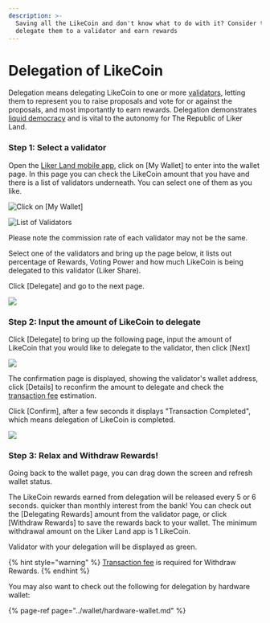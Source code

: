 ```yaml
---
description: >-
  Saving all the LikeCoin and don't know what to do with it? Consider to
  delegate them to a validator and earn rewards
---
```


# Delegation of LikeCoin

Delegation means delegating LikeCoin to one or more [validators](https://docs.like.co/guides/governance/what-is-a-validator), letting them to represent you to raise proposals and vote for or against the proposals, and most importantly to earn rewards. Delegation demonstrates [liquid democracy](https://docs.like.co/guides/governance/liquid-democracy) and is vital to the autonomy for The Republic of Liker Land.

### Step 1: Select a validator

Open the [Liker Land mobile app](https://liker.land/getapp), click on \[My Wallet\] to enter into the wallet page. In this page you can check the LikeCoin amount that you have and there is a list of validators underneath. You can select one of them as you like.

![Click on \[My Wallet\]](../../.gitbook/assets/delegate-4-en.png)

![List of Validators](../../.gitbook/assets/delegate-5-en.png)

Please note the commission rate of each validator may not be the same.

Select one of the validators and bring up the page below, it lists out percentage of Rewards, Voting Power and how much LikeCoin is being delegated to this validator \(Liker Share\).

Click \[Delegate\] and go to the next page.

![](../../.gitbook/assets/delegate-1-en.png)

### **Step 2: Input the amount of LikeCoin to delegate**

Click \[Delegate\] to bring up the following page, input the amount of LikeCoin that you would like to delegate to the validator, then click \[Next\]  


![](../../.gitbook/assets/delegate-2-en.png)

The confirmation page is displayed, showing the validator's wallet address, click \[Details\] to reconfirm the amount to delegate and check the [transaction fee](https://docs.like.co/guides/wallet/transaction-fee) estimation.

Click \[Confirm\], after a few seconds it displays "Transaction Completed", which means delegation of LikeCoin is completed.

![](../../.gitbook/assets/delegate-3-en.png)

### **Step 3: Relax and Withdraw Rewards!**

Going back to the wallet page, you can drag down the screen and refresh wallet status.

The LikeCoin rewards earned from delegation will be released every 5 or 6 seconds. quicker than monthly interest from the bank! You can check out the \[Delegating Rewards\] amount from the validator page, or click \[Withdraw Rewards\] to save the rewards back to your wallet. The minimum withdrawal amount on the Liker Land app is 1 LikeCoin.

Validator with your delegation will be displayed as green.

{% hint style="warning" %}
[Transaction fee](https://docs.like.co/guides/wallet/transaction-fee) is required for ‌Withdraw Rewards.
{% endhint %}

You may also want to check out the following for delegation by hardware wallet:

{% page-ref page="../wallet/hardware-wallet.md" %}


